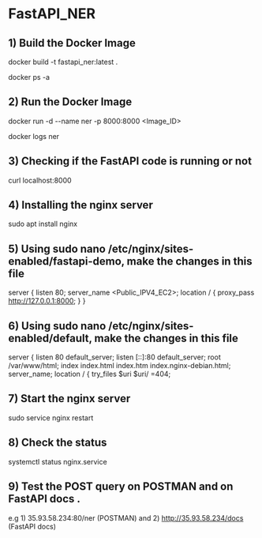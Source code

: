# FastAPI_NER
## 1) Build the Docker Image
docker build -t fastapi_ner:latest .

docker ps -a

## 2) Run the Docker Image
docker run -d --name ner -p 8000:8000 <Image_ID>

docker logs ner

## 3) Checking if the FastAPI code is running or not
curl localhost:8000

## 4) Installing the nginx server
sudo apt install nginx

## 5) Using sudo nano /etc/nginx/sites-enabled/fastapi-demo, make the changes in this file
server {
    listen 80;
    server_name <Public_IPV4_EC2>;
    location / {
        proxy_pass http://127.0.0.1:8000;
    }
}

## 6) Using sudo nano /etc/nginx/sites-enabled/default, make the changes in this file
server {
        listen 80 default_server;
        listen [::]:80 default_server;
  root /var/www/html;
        index index.html index.htm index.nginx-debian.html;
        server_name;
        location / {
                try_files $uri $uri/ =404;
## 7) Start the nginx server 
sudo service nginx restart
## 8) Check the status
systemctl status nginx.service
## 9) Test the POST query on POSTMAN and on FastAPI docs . 
e.g 1) 35.93.58.234:80/ner (POSTMAN) and 
    2) http://35.93.58.234/docs (FastAPI docs)
